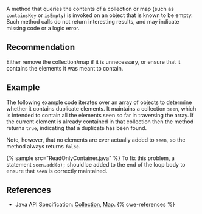 A method that queries the contents of a collection or map (such as `containsKey` or `isEmpty`) is invoked on an object that is known to be empty. Such method calls do not return interesting results, and may indicate missing code or a logic error.


## Recommendation
Either remove the collection/map if it is unnecessary, or ensure that it contains the elements it was meant to contain.


## Example
The following example code iterates over an array of objects to determine whether it contains duplicate elements. It maintains a collection `seen`, which is intended to contain all the elements seen so far in traversing the array. If the current element is already contained in that collection then the method returns `true`, indicating that a duplicate has been found.

Note, however, that no elements are ever actually added to `seen`, so the method always returns `false`.

{% sample src="ReadOnlyContainer.java" %}
To fix this problem, a statement `seen.add(o);` should be added to the end of the loop body to ensure that `seen` is correctly maintained.


## References
* Java API Specification: [Collection](https://docs.oracle.com/en/java/javase/11/docs/api/java.base/java/util/Collection.html), [Map](https://docs.oracle.com/en/java/javase/11/docs/api/java.base/java/util/Map.html).
{% cwe-references %}
